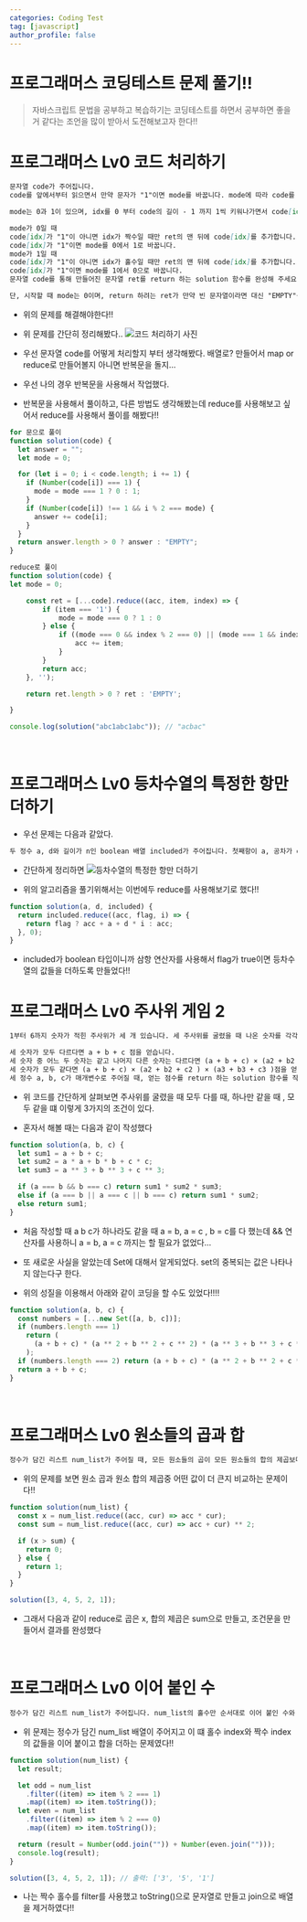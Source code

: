 ```yaml
---
categories: Coding Test
tag: [javascript]
author_profile: false
---
```


# 프로그래머스 코딩테스트 문제 풀기!!

> 자바스크립트 문법을 공부하고 복습하기는 코딩테스트를 하면서 공부하면 좋을거 같다는 조언을 많이 받아서 도전해보고자 한다!!

# 프로그래머스 Lv0 코드 처리하기

```markdown
문자열 code가 주어집니다.
code를 앞에서부터 읽으면서 만약 문자가 "1"이면 mode를 바꿉니다. mode에 따라 code를 읽어가면서 문자열 ret을 만들어냅니다.

mode는 0과 1이 있으며, idx를 0 부터 code의 길이 - 1 까지 1씩 키워나가면서 code[idx]의 값에 따라 다음과 같이 행동합니다.

mode가 0일 때
code[idx]가 "1"이 아니면 idx가 짝수일 때만 ret의 맨 뒤에 code[idx]를 추가합니다.
code[idx]가 "1"이면 mode를 0에서 1로 바꿉니다.
mode가 1일 때
code[idx]가 "1"이 아니면 idx가 홀수일 때만 ret의 맨 뒤에 code[idx]를 추가합니다.
code[idx]가 "1"이면 mode를 1에서 0으로 바꿉니다.
문자열 code를 통해 만들어진 문자열 ret를 return 하는 solution 함수를 완성해 주세요.

단, 시작할 때 mode는 0이며, return 하려는 ret가 만약 빈 문자열이라면 대신 "EMPTY"를 return 합니다.
```

- 위의 문제를 해결해야한다!!
- 위 문제를 간단히 정리해봤다..
  <img src="../img/코드 처리하기.png" alt="코드 처리하기 사진"/>

- 우선 문자열 code를 어떻게 처리할지 부터 생각해봤다. 배열로? 만들어서 map or reduce로 만들어볼지 아니면 반복문을 돌지...

- 우선 나의 경우 반복문을 사용해서 작업했다.

- 반복문을 사용해서 풀이하고, 다른 방법도 생각해봤는데 reduce를 사용해보고 싶어서 reduce를 사용해서
  풀이를 해봤다!!

```javascript
for 문으로 풀이
function solution(code) {
  let answer = "";
  let mode = 0;

  for (let i = 0; i < code.length; i += 1) {
    if (Number(code[i]) === 1) {
      mode = mode === 1 ? 0 : 1;
    }
    if (Number(code[i]) !== 1 && i % 2 === mode) {
      answer += code[i];
    }
  }
  return answer.length > 0 ? answer : "EMPTY";
}
```

```javascript
reduce로 풀이
function solution(code) {
let mode = 0;

    const ret = [...code].reduce((acc, item, index) => {
        if (item === '1') {
            mode = mode === 0 ? 1 : 0
        } else {
            if ((mode === 0 && index % 2 === 0) || (mode === 1 && index % 2 === 1)) {
                acc += item;
            }
        }
        return acc;
    }, '');

    return ret.length > 0 ? ret : 'EMPTY';

}

console.log(solution("abc1abc1abc")); // "acbac"

```

<br/>

# 프로그래머스 Lv0 등차수열의 특정한 항만 더하기

- 우선 문제는 다음과 같았다.

```markdown
두 정수 a, d와 길이가 n인 boolean 배열 included가 주어집니다. 첫째항이 a, 공차가 d인 등차수열에서 included[i]가 i + 1항을 의미할 때, 이 등차수열의 1항부터 n항까지 included가 true인 항들만 더한 값을 return 하는 solution 함수를 작성해 주세요.
```

- 간단하게 정리하면
  <img src='../img/등차수열의 특정한 항만 더하기.png' alt='등차수열의 특정한 항만 더하기'>

- 위의 알고리즘을 풀기위해서는 이번에두 reduce를 사용해보기로 했다!!

```javascript
function solution(a, d, included) {
  return included.reduce((acc, flag, i) => {
    return flag ? acc + a + d * i : acc;
  }, 0);
}
```

- included가 boolean 타입이니까 삼항 연산자를 사용해서 flag가 true이면 등차수열의 값들을 더하도록 만들었다!!
  <br/>

# 프로그래머스 Lv0 주사위 게임 2

```markdown
1부터 6까지 숫자가 적힌 주사위가 세 개 있습니다. 세 주사위를 굴렸을 때 나온 숫자를 각각 a, b, c라고 했을 때 얻는 점수는 다음과 같습니다.

세 숫자가 모두 다르다면 a + b + c 점을 얻습니다.
세 숫자 중 어느 두 숫자는 같고 나머지 다른 숫자는 다르다면 (a + b + c) × (a2 + b2 + c2 )점을 얻습니다.
세 숫자가 모두 같다면 (a + b + c) × (a2 + b2 + c2 ) × (a3 + b3 + c3 )점을 얻습니다.
세 정수 a, b, c가 매개변수로 주어질 때, 얻는 점수를 return 하는 solution 함수를 작성해 주세요.s
```

- 위 코드를 간단하게 살펴보면 주사위를 굴렸을 때 모두 다를 때, 하나만 같을 때 , 모두 같을 떄 이렇게 3가지의 조건이 있다.

- 혼자서 해볼 때는 다음과 같이 작성했다

```javascript
function solution(a, b, c) {
  let sum1 = a + b + c;
  let sum2 = a * a + b * b + c * c;
  let sum3 = a ** 3 + b ** 3 + c ** 3;

  if (a === b && b === c) return sum1 * sum2 * sum3;
  else if (a === b || a === c || b === c) return sum1 * sum2;
  else return sum1;
}
```

- 처음 작성할 때 a b c가 하나라도 같을 때 a = b, a = c , b = c를 다 했는데 && 연산자를 사용하니 a = b, a = c 까지는 할 필요가 없었다...

- 또 새로운 사실을 알았는데 Set에 대해서 알게되었다. set의 중복되는 값은 나타나지 않는다구 한다.

- 위의 성질을 이용해서 아래와 같이 코딩을 할 수도 있었다!!!!

```javascript
function solution(a, b, c) {
  const numbers = [...new Set([a, b, c])];
  if (numbers.length === 1)
    return (
      (a + b + c) * (a ** 2 + b ** 2 + c ** 2) * (a ** 3 + b ** 3 + c ** 3)
    );
  if (numbers.length === 2) return (a + b + c) * (a ** 2 + b ** 2 + c ** 2);
  return a + b + c;
}
```

<br/>

# 프로그래머스 Lv0 원소들의 곱과 합

```markdown
정수가 담긴 리스트 num_list가 주어질 때, 모든 원소들의 곱이 모든 원소들의 합의 제곱보다 작으면 1을 크면 0을 return하도록 solution 함수를 완성해주세요.
```

- 위의 문제를 보면 원소 곱과 원소 합의 제곱중 어떤 값이 더 큰지 비교하는 문제이다!!

```javascript
function solution(num_list) {
  const x = num_list.reduce((acc, cur) => acc * cur);
  const sum = num_list.reduce((acc, cur) => acc + cur) ** 2;

  if (x > sum) {
    return 0;
  } else {
    return 1;
  }
}

solution([3, 4, 5, 2, 1]);
```

- 그래서 다음과 같이 reduce로 곱은 x, 합의 제곱은 sum으로 만들고, 조건문을 만들어서 결과를 완성했다

<br />

# 프로그래머스 Lv0 이어 붙인 수

```markdown
정수가 담긴 리스트 num_list가 주어집니다. num_list의 홀수만 순서대로 이어 붙인 수와 짝수만 순서대로 이어 붙인 수의 합을 return하도록 solution 함수를 완성해주세요.
```

- 위 문제는 정수가 담긴 num_list 배열이 주어지고 이 떄 홀수 index와 짝수 index의 값들을 이어 붙이고 합을 더하는 문제였다!!

```javascript
function solution(num_list) {
  let result;

  let odd = num_list
    .filter((item) => item % 2 === 1)
    .map((item) => item.toString());
  let even = num_list
    .filter((item) => item % 2 === 0)
    .map((item) => item.toString());

  return (result = Number(odd.join("")) + Number(even.join("")));
  console.log(result);
}

solution([3, 4, 5, 2, 1]); // 출력: ['3', '5', '1']
```

- 나는 짝수 홀수를 filter를 사용했고 toString()으로 문자열로 만들고 join으로 배열을 제거하였다!!
